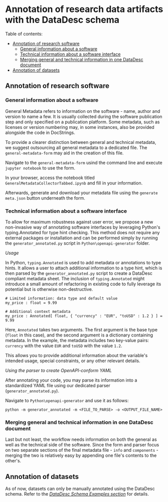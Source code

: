 # Annotation of research data artifacts with the DataDesc schema

Table of contents:

- [Annotation of research software](https://github.com/FZJ-IEK3-VSA/DataDesc/tree/main/tools/annotation#annotation-of-research-software)
    - [General information about a software](https://github.com/FZJ-IEK3-VSA/DataDesc/tree/main/tools/annotation#general-information-about-a-software)
    - [Technical information about a software interface](https://github.com/FZJ-IEK3-VSA/DataDesc/tree/main/tools/annotation#technical-information-about-a-software-interface)
    - [Merging general and technical information in one DataDesc document](https://github.com/FZJ-IEK3-VSA/DataDesc/tree/main/tools/annotation#merging-general-and-technical-information-in-one-datadesc-document)
- [Annotation of datasets](https://github.com/FZJ-IEK3-VSA/DataDesc/tree/main/tools/annotation#annotation-of-datasets)

## Annotation of research software

### General information about a software

General Metadata refers to information on the software - name, author and version to name a few.
It is usually collected during the software publication step and only specified on a publication platform. 
Some metadata, such as licenses or version numbering may, in some instances, also be provided alongside the code in DocStrings.

To provide a clearer distinction between general and technical metadata, we suggest outsourcing all general metadata to a dedicated file.
The `general-metadata-form` may aid in the creation of this file.

Navigate to the `general-metadata-form` usind the command line and execute `jupyter notebook` to use the form.

In your browser, access the notebook titled `GeneralMetadataCollectorTabbed.ipynb` and fill in your information.

Afterwards, generate and download your metadata file using the `generate meta.json` button underneath the form.

### Technical information about a software interface

To allow for maximum robustness against user error, we propose a new non-invasive way of annotating software interfaces by leveraging Python's typing.Annotated for type hint checking. This method does not require any external packages or installation and can be performed simply by running the `generator_annotated.py` script in `Python\openapi-generator` folder.

_Usage_

In Python, `typing.Annotated` is used to add metadata or annotations to type hints. It allows a user to attach additional information to a type hint, which is then parsed by the `generator_annotated.py` script to create a DataDesc compliant metadata sheet. The inclusion of `typing.Annotated` might introduce a small amount of refactoring in existing code to fully leverage its potential but is otherwise non-destructive.
```
# Limited information: data type and default value 
my_price : float = 9.99

# Additional context metadata
my_price : Annotated[ float, { "currency" : "EUR", "toUSD" : 1.2 } ] = 9.99
```

Here, `Annotated` takes two arguments. The first argument is the base type (`float` in this case), and the second argument is a dictionary containing metadata. In the example, the metadata includes two key-value pairs: `currency` with the value `EUR` and `toUSD` with the value `1.2`.

This allows you to provide additional information about the variable's intended usage, special constraints, or any other relevant details.

_Using the parser to create OpenAPI-conform YAML_

After annotating your code, you may parse its information into a standardized YAML file using our dedicated parser (`generator_annotated.py`).

Navigate to `Python\openapi-generator` and use it as follows:
```
python -m generator_annotated -m <FILE_TO_PARSE> -o <OUTPUT_FILE_NAME>
```

### Merging general and technical information in one DataDesc document

Last but not least, the workflow needs information on both the general as well as the technical side of the software. Since the form and parser focus on two separate sections of the final metadata file - `info` and `components` - merging the two is relatively easy by appending one file's contents to the other's.

## Annotation of datasets

As of now, datasets can only be manually annotated using the DataDesc schema. Refer to the [*DataDesc Schema Examples section*](https://github.com/FZJ-IEK3-VSA/DataDesc/blob/main/schema/DataDesc_schema_v1.0.md#netcdf--xarray) for details.

